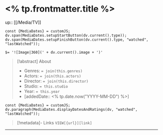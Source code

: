 # <% tp.frontmatter.title %>
up:: [[/Media/TV]]
```dataviewjs
const {MediaDates} = customJS;
dv.span(MediaDates.setupStartButton(dv.current().type));
dv.span(MediaDates.setupFinishButton(dv.current().type, "watched", "lastWatched"));
```
`$= '![Image|360](' + dv.current().image + ')'`

> [!abstract] About
>
> - Genres: `= join(this.genres)`
> - Actors: `= join(this.actors)`
> - Director: `= join(this.director)`
> - Studio: `= this.studio`
> - Year: `= this.year`
> - [addedDate:: <% tp.date.now("YYYY-MM-DD") %>]
>
```dataviewjs
const {MediaDates} = customJS;
dv.paragraph(MediaDates.displayDatesAndRatings(dv, "watched", "lastWatched"));
```

> [!metadata]- Links
> `VIEW[{url}][link]`

***
